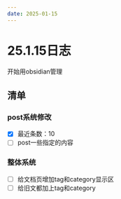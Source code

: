 ```yaml
---
date: 2025-01-15
---
```


# 25.1.15日志

开始用obsidian管理

## 清单

### post系统修改

- [x] 最近条数：10
- [ ] post一些指定的内容

### 整体系统

- [ ] 给文档页增加tag和category显示区
- [ ] 给旧文都加上tag和category
